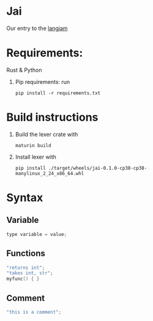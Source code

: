 # Jai
Our entry to the [langjam](https://github.com/langjam/jam0001)

# Requirements:
Rust & Python
1. Pip requirements: run 
	
	```
	pip install -r requirements.txt
	```

# Build instructions
1. Build the lexer crate with
	
	```
	maturin build
	```

2. Install lexer with 
	
	```
	pip install ./target/wheels/jai-0.1.0-cp38-cp38-manylinux_2_24_x86_64.whl
	```

# Syntax
## Variable
```c
type variable = value;
```

## Functions
```c
"returns int";
"takes int, str";
myfunc() { }
```

## Comment
```c
"this is a comment";
```
